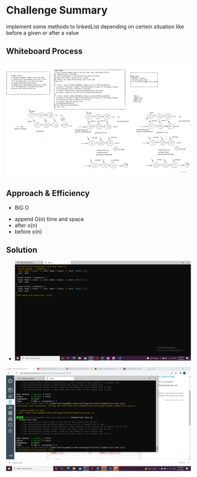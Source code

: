 

# Challenge Summary
 implement some methods to linkedList depending on certein situation like before a given or after a value

## Whiteboard Process
![img](white.jpg)
## Approach & Efficiency
* BIG O
- append O(n) time and space
- after o(n)
- before o(n)
## Solution
- ![img](soultion.png)

![testing](testing.png)